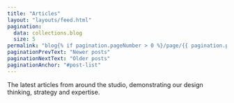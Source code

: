```yaml
---
title: "Articles"
layout: "layouts/feed.html"
pagination:
  data: collections.blog
  size: 5
permalink: "blog{% if pagination.pageNumber > 0 %}/page/{{ pagination.pageNumber }}{% endif %}/index.html"
paginationPrevText: "Newer posts"
paginationNextText: "Older posts"
paginationAnchor: "#post-list"
---
```


The latest articles from around the studio, demonstrating our design
thinking, strategy and expertise.
